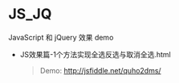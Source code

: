 JS_JQ
=====

JavaScript 和 jQuery 效果 demo

* JS效果篇-1个方法实现全选反选与取消全选.html
  > Demo: http://jsfiddle.net/quho2dms/
